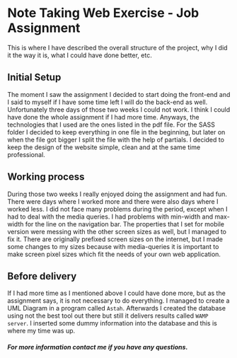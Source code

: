 # Note Taking Web Exercise - Job Assignment
This is where I have described the overall structure of the project, why I did it the way it is, what I could have done
better, etc.
## Initial Setup
The moment I saw the assignment I decided to start doing the front-end and I said to myself if I have some time left I will
do the back-end as well. Unfortunately three days of those two weeks I could not work. I think I could have done the whole
assignment if I had more time. Anyways, the technologies that I used are the ones listed in the pdf file.
For the SASS folder I decided to keep everything in one file in the beginning, but later on when the file got bigger I split the file with the help of partials. I decided to keep the design of the website simple, clean and at the same time professional.

## Working process
During those two weeks I really enjoyed doing the assignment and had fun. There were days where I worked more and there were also days where I worked less. I did not face many problems during the period, except when I had to deal with the media queries. I had problems with min-width and max-width for the line on the navigation bar. The properties that I set for mobile version were messing with the other screen sizes as well, but I managed to fix it. There are originally prefixed screen sizes on the internet, but I made some changes to my sizes because with media-queries it is important to make screen pixel sizes which fit the needs of your own web application.

## Before delivery
If I had more time as I mentioned above I could have done more, but as the assignment says, it is not necessary to do everything. I managed to create a UML Diagram in a program called `Astah`. Afterwards I created the database using not the best tool out there but still it delivers results called `WAMP server`. I inserted some dummy information into the database and this is where my time was up.

##### For more information contact me if you have any questions.
